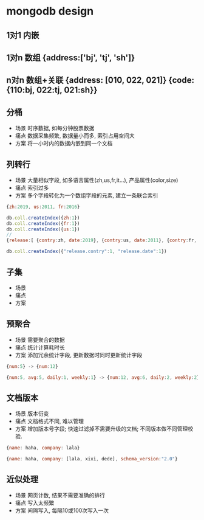 # mongodb design

## 1对1 内嵌

## 1对n 数组 {address:['bj', 'tj', 'sh']}

## n对n 数组+关联 {address: [010, 022, 021]} {code: {110:bj, 022:tj, 021:sh}}

## 分桶

- 场景 时序数据, 如每分钟股票数据
- 痛点 数据采集频繁, 数据量小而多, 索引占用空间大
- 方案 将一小时内的数据内嵌到同一个文档

## 列转行

- 场景 大量相似字段, 如多语言属性(zh,us,fr,it...), 产品属性(color,size)
- 痛点 索引过多
- 方案 多个字段转化为一个数组字段的元素, 建立一条联合索引

```js
{zh:2019, us:2011, fr:2016}

db.coll.createIndex({zh:1})
db.coll.createIndex({fr:1})
db.coll.createIndex({us:1})
//
{release:[ {contry:zh, date:2019}, {contry:us, date:2011}, {contry:fr, date:2016} ]}

db.coll.createIndex({"release.contry":1, "release.date":1})
```

## 子集

- 场景
- 痛点
- 方案

## 预聚合

- 场景 需要聚合的数据
- 痛点 统计计算耗时长
- 方案 添加冗余统计字段, 更新数据时同时更新统计字段

```js
{num:5} -> {num:12}

{num:5, avg:5, daily:1, weekly:1} -> {num:12, avg:6, daily:2, weekly:2}
```

## 文档版本

- 场景 版本衍变
- 痛点 文档格式不同, 难以管理
- 方案 增加版本号字段; 快速过滤掉不需要升级的文档; 不同版本做不同管理校验.

```js
{name: haha, company: lala}

{name: haha, company: [lala, xixi, dede], schema_version:"2.0"}
```

## 近似处理

- 场景 网页计数, 结果不需要准确的排行
- 痛点 写入太频繁
- 方案 间隔写入, 每隔10或100次写入一次
